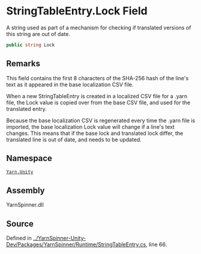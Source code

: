# StringTableEntry.Lock Field

A string used as part of a mechanism for checking if translated
versions of this string are out of date.


```csharp
public string Lock
```
## Remarks

This field contains the first 8 characters of the SHA-256 hash
of the line's text as it appeared in the base localization CSV
file.

When a new StringTableEntry is created in a localized CSV file
for a .yarn file, the Lock value is copied over from the base
CSV file, and used for the translated entry. 

Because the base localization CSV is regenerated every time the
.yarn file is imported, the base localization Lock value will
change if a line's text changes. This means that if the base
lock and translated lock differ, the translated line is out of
date, and needs to be updated.




## Namespace
[`Yarn.Unity`](/api/csharp/yarn.unity/README.md)

## Assembly
YarnSpinner.dll

## Source
Defined in [../YarnSpinner-Unity-Dev/Packages/YarnSpinner/Runtime/StringTableEntry.cs](https://github.com/YarnSpinnerTool/YarnSpinner-Unity//blob/develop/Runtime/StringTableEntry.cs#L66), line 66.
